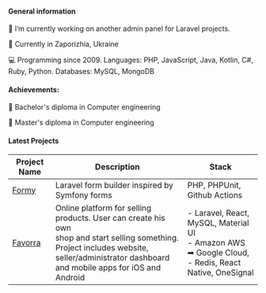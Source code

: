 <!-- ### Hi there 👋 -->
#### General information

🔭 I’m currently working on another admin panel for Laravel projects.

📍 Currently in Zaporizhia, Ukraine

💻 Programming since 2009. Languages: PHP, JavaScript, Java, Kotlin, C#, Ruby, Python. Databases: MySQL, MongoDB

#### Achievements:

📄 Bachelor's diploma in Computer engineering

📄 Master's diploma in Computer engineering

#### Latest Projects

| Project Name|Description|Stack|
|----------|-----------|------|
|[Formy](https://github.com/AlexeyRudkovskiy/Formy)|Laravel form builder inspired by Symfony forms|PHP, PHPUnit, Github Actions|
|[Favorra](https://gitlab.com/AlexeyRudkovskiy/favorra-website)|Online platform for selling products. User can create his own<br>shop and start selling something. Project includes website,<br>seller/administrator dashboard and mobile apps for iOS and Android|- Laravel, React, MySQL, Material UI <br> - Amazon AWS ➡ Google Cloud, <br> - Redis, React Native, OneSignal|

<!-- 
- 😄 Pronouns: ...
- ⚡ Fun fact: ...
--> 

